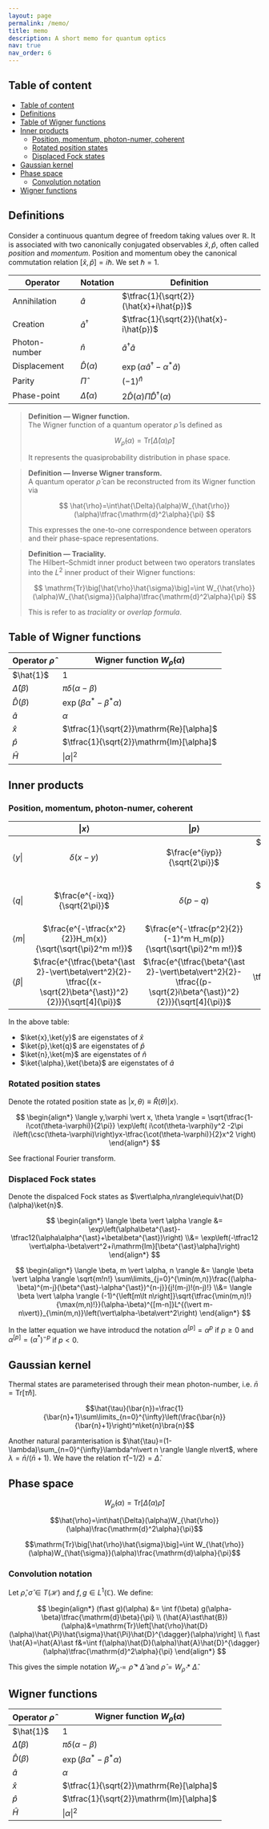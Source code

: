 ```yaml
---
layout: page
permalink: /memo/
title: memo
description: A short memo for quantum optics
nav: true
nav_order: 6
---
```


## Table of content

- [Table of content](#table-of-content)
- [Definitions](#definitions)
- [Table of Wigner functions](#table-of-wigner-functions)
- [Inner products](#inner-products)
  - [Position, momentum, photon-numer, coherent](#position-momentum-photon-numer-coherent)
  - [Rotated position states](#rotated-position-states)
  - [Displaced Fock states](#displaced-fock-states)
- [Gaussian kernel](#gaussian-kernel)
- [Phase space](#phase-space)
  - [Convolution notation](#convolution-notation)
- [Wigner functions](#wigner-functions)

## Definitions

Consider a continuous quantum degree of freedom taking values over $\mathbb{R}$. It is associated with two canonically conjugated observables $\hat{x},\hat{p}$, often called _position_ and _momentum_. Position and momentum obey the canonical commutation relation $[\hat{x},\hat{p}]=i\hbar$. We set $\hbar=1$.

| Operator      | Notation               | Definition                                           |
| ------------- | ---------------------- | ---------------------------------------------------- |
| Annihilation  | $\hat{a}$              | $\tfrac{1}{\sqrt{2}}(\hat{x}+i\hat{p})$              |
| Creation      | $\hat{a}^{\dagger}$    | $\tfrac{1}{\sqrt{2}}(\hat{x}-i\hat{p})$              |
| Photon-number | $\hat{n}$              | $\hat{a}^{\dagger}\hat{a}$                           |
| Displacement  | $\hat{D}(\alpha)$      | $\exp(\alpha\hat{a}^{\dagger}-\alpha^{\ast}\hat{a})$ |
| Parity        | $\hat{\Pi}$            | $(-1)^{\hat{n}}$                                     |
| Phase-point   | $\hat{\Delta}(\alpha)$ | $2\hat{D}(\alpha)\hat{\Pi}\hat{D}^{\dagger}(\alpha)$ |

> **Definition — Wigner function.**  
> The Wigner function of a quantum operator $\hat{\rho}$ is defined as
>
> $$
> W_{\hat{\rho}}(\alpha) = \mathrm{Tr}\big[\hat{\Delta}(\alpha)\hat{\rho}\big]
> $$
>
> It represents the quasiprobability distribution in phase space.

> **Definition — Inverse Wigner transform.**  
> A quantum operator $\hat{\rho}$ can be reconstructed from its Wigner function via
>
> $$
> \hat{\rho}=\int\hat{\Delta}(\alpha)W_{\hat{\rho}}(\alpha)\tfrac{\mathrm{d}^2\alpha}{\pi}
> $$
>
> This expresses the one-to-one correspondence between operators and their phase-space representations.

> **Definition — Traciality.**  
> The Hilbert–Schmidt inner product between two operators translates into the $L^2$ inner product of their Wigner functions:
>
> $$
> \mathrm{Tr}\big[\hat{\rho}\hat{\sigma}\big]=\int W_{\hat{\rho}}(\alpha)W_{\hat{\sigma}}(\alpha)\tfrac{\mathrm{d}^2\alpha}{\pi}
> $$
>
> This is refer to as _traciality_ or _overlap formula_.

## Table of Wigner functions

| Operator $\hat{\rho}$ | Wigner function $W_{\hat{\rho}}(\alpha)$      |
| --------------------- | --------------------------------------------- |
| $\hat{1}$             | 1                                             |
| $\hat{\Delta}(\beta)$ | $\pi\delta(\alpha-\beta)$                     |
| $\hat{D}(\beta)$      | $\exp(\beta\alpha^{\ast}-\beta^{\ast}\alpha)$ |
| $\hat{a}$             | $\alpha$                                      |
| $\hat{x}$             | $\tfrac{1}{\sqrt{2}}\mathrm{Re}[\alpha]$      |
| $\hat{p}$             | $\tfrac{1}{\sqrt{2}}\mathrm{Im}[\alpha]$      |
| $\hat{H}$             | $\vert\alpha\vert^2$                          |

## Inner products

### Position, momentum, photon-numer, coherent

|                      |                                               $\vert x\rangle$                                                |                                                $\vert p\rangle$                                                |                          $\vert n\rangle$                           |                                       $\vert \alpha \rangle$                                        |
| :------------------- | :-----------------------------------------------------------------------------------------------------------: | :------------------------------------------------------------------------------------------------------------: | :-----------------------------------------------------------------: | :-------------------------------------------------------------------------------------------------: |
| $\langle y\vert$     |                                                 $\delta(x-y)$                                                 |                                         $\frac{e^{iyp}}{\sqrt{2\pi}}$                                          |     $\frac{e^{-\tfrac{y^2}{2}}H_n(y)}{\sqrt{\sqrt{\pi}2^n n!}}$     | $\frac{e^{\tfrac{\alpha^2-\vert\alpha\vert^2}{2}-\tfrac{(y-\sqrt{2}\alpha)^2}{2}}}{\sqrt[4]{\pi}}$  |
| $\langle q\vert$     |                                        $\frac{e^{-ixq}}{\sqrt{2\pi}}$                                         |                                                 $\delta(p-q)$                                                  | $\frac{e^{-\tfrac{q^2}{2}}(-1)^n H_n(q)}{\sqrt{\sqrt{\pi}2^n n!}}$  | $\frac{e^{\tfrac{\alpha^2-\vert\alpha\vert^2}{2}-\tfrac{(q+\sqrt{2}i\alpha)^2}{2}}}{\sqrt[4]{\pi}}$ |
| $\langle m\vert$     |                          $\frac{e^{-\tfrac{x^2}{2}}H_m(x)}{\sqrt{\sqrt{\pi}2^m m!}}$                          |                       $\frac{e^{-\tfrac{p^2}{2}}(-1)^m H_m(p)}{\sqrt{\sqrt{\pi}2^m m!}}$                       |                               $[n=m]$                               |                   $\frac{e^{-\tfrac{\vert\alpha\vert^2}{2}}\alpha^m}{\sqrt{m!}}$                    |
| $\langle \beta\vert$ | $\frac{e^{\tfrac{\beta^{\ast 2}-\vert\beta\vert^2}{2}-\tfrac{(x-\sqrt{2}\beta^{\ast})^2}{2}}}{\sqrt[4]{\pi}}$ | $\frac{e^{\tfrac{\beta^{\ast 2}-\vert\beta\vert^2}{2}-\tfrac{(p-\sqrt{2}i\beta^{\ast})^2}{2}}}{\sqrt[4]{\pi}}$ | $\frac{e^{-\tfrac{\vert\beta\vert^2}{2}}\beta^{\ast n}}{\sqrt{n!}}$ |           $e^{i\mathrm{Im}[\beta^{\ast}\alpha]}e^{-\tfrac{\vert\alpha-\beta\vert^2}{2}}$            |

In the above table:

- $\ket{x},\ket{y}$ are eigenstates of $\hat{x}$
- $\ket{p},\ket{q}$ are eigenstates of $\hat{p}$
- $\ket{n},\ket{m}$ are eigenstates of $\hat{n}$
- $\ket{\alpha},\ket{\beta}$ are eigenstates of $\hat{a}$

### Rotated position states

Denote the rotated position state as $\vert x,\theta\rangle\equiv\hat{R}(\theta)\vert x\rangle$.

$$
\begin{align*}
    \langle y,\varphi \vert x, \theta \rangle
    =
    \sqrt{\tfrac{1-i\cot(\theta-\varphi)}{2\pi}}
    \exp\left(
    i\cot(\theta-\varphi)y^2
    -2\pi i\left(\csc(\theta-\varphi)\right)yx-\tfrac{\cot(\theta-\varphi)}{2}x^2
    \right)
\end{align*}
$$

See fractional Fourier transform.

### Displaced Fock states

Denote the dispalced Fock states as $\vert\alpha,n\rangle\equiv\hat{D}(\alpha)\ket{n}$.

$$
\begin{align*}
\langle \beta \vert \alpha \rangle
&= \exp\left(\alpha\beta^{\ast}-\tfrac12(\alpha\alpha^{\ast}+\beta\beta^{\ast})\right)
\\&=
\exp\left(-\tfrac12 \vert\alpha-\beta\vert^2+i\mathrm{Im}[\beta^{\ast}\alpha]\right)
\end{align*}
$$

$$
\begin{align*}
\langle \beta, m \vert \alpha, n \rangle
&= \langle \beta \vert \alpha \rangle \sqrt{m!n!} \sum\limits_{j=0}^{\min(m,n)}\frac{(\alpha-\beta)^{m-j}(\beta^{\ast}-\alpha^{\ast})^{n-j}}{j!(m-j)!(n-j)!}
\\&=
\langle \beta \vert \alpha \rangle
(-1)^{\left[m\lt n\right]}\sqrt{\tfrac{\min(m,n)!}{\max(m,n)!}}(\alpha-\beta)^{[m-n]}L^{(\vert m-n\vert)}_{\min(m,n)}\left(\vert\alpha-\beta\vert^2\right)
\end{align*}
$$

In the latter equation we have introducd the notation $\alpha^{[p]}=\alpha^{p}$ if $p\geq 0$ and $\alpha^{[p]}=(\alpha^{\ast})^{-p}$ if $p<0$.

## Gaussian kernel

Thermal states are parameterised through their mean photon-number, i.e. $\bar{n}=\mathrm{Tr}[\hat{\tau}\hat{n}]$.

$$\hat{\tau}(\bar{n})=\frac{1}{\bar{n}+1}\sum\limits_{n=0}^{\infty}\left(\frac{\bar{n}}{\bar{n}+1}\right)^n\ket{n}\bra{n}$$

Another natural paramterisation is $\hat{\tau}=(1-\lambda)\sum_{n=0}^{\infty}\lambda^n\vert n \rangle \langle n\vert$, where $\lambda=\bar{n}/(\bar{n}+1)$.
We have the relation $\hat{\tau}(-1/2)=\hat{\Delta}$.

## Phase space

$$W_{\hat{\rho}}(\alpha)=\mathrm{Tr}\big[\hat{\Delta}(\alpha)\hat{\rho}\big]$$

$$\hat{\rho}=\int\hat{\Delta}(\alpha)W_{\hat{\rho}}(\alpha)\frac{\mathrm{d}^2\alpha}{\pi}$$

$$\mathrm{Tr}\big[\hat{\rho}\hat{\sigma}\big]=\int W_{\hat{\rho}}(\alpha)W_{\hat{\sigma}}(\alpha)\frac{\mathrm{d}\alpha}{\pi}$$

### Convolution notation

Let $\hat{\rho},\hat{\sigma}\in T(\mathcal{H})$ and $f,g\in L^1(\mathbb{C})$. We define:

$$
\begin{align*}
(f\ast g)(\alpha) &= \int f(\beta) g(\alpha-\beta)\tfrac{\mathrm{d}\beta}{\pi}
\\
(\hat{A}\ast\hat{B})(\alpha)&=\mathrm{Tr}\left[\hat{\rho}\hat{D}(\alpha)\hat{\Pi}\hat{\sigma}\hat{\Pi}\hat{D}^{\dagger}(\alpha)\right]
\\
f\ast \hat{A}=\hat{A}\ast f&=\int f(\alpha)\hat{D}(\alpha)\hat{A}\hat{D}^{\dagger}(\alpha)\tfrac{\mathrm{d}^2\alpha}{\pi}
\end{align*}
$$

This gives the simple notation $W_{\hat{\rho}}=\hat{\rho}\ast\hat{\Delta}$ and $\hat{\rho}=W_{\hat{\rho}}\ast\hat{\Delta}$.

## Wigner functions

| Operator $\hat{\rho}$ | Wigner function $W_{\hat{\rho}}(\alpha)$      |
| --------------------- | --------------------------------------------- |
| $\hat{1}$             | 1                                             |
| $\hat{\Delta}(\beta)$ | $\pi\delta(\alpha-\beta)$                     |
| $\hat{D}(\beta)$      | $\exp(\beta\alpha^{\ast}-\beta^{\ast}\alpha)$ |
| $\hat{a}$             | $\alpha$                                      |
| $\hat{x}$             | $\tfrac{1}{\sqrt{2}}\mathrm{Re}[\alpha]$      |
| $\hat{p}$             | $\tfrac{1}{\sqrt{2}}\mathrm{Im}[\alpha]$      |
| $\hat{H}$             | $\vert\alpha\vert^2$                          |
